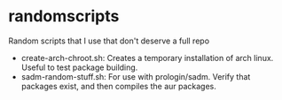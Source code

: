# randomscripts
Random scripts that I use that don't deserve a full repo


 * create-arch-chroot.sh: Creates a temporary installation of arch linux. Useful
 to test package building.
 * sadm-random-stuff.sh: For use with prologin/sadm. Verify that packages exist,
 and then compiles the aur packages.
